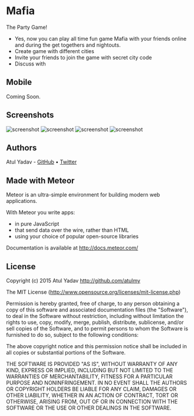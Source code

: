 # Mafia

The Party Game!

- Yes, now you can play all time fun game Mafia with your friends online and during the get togethers and nightouts.
- Create game with different cities
- Invite your friends to join the game with secret city code
- Discuss with 

## Mobile

Coming Soon.

## Screenshots
![screenshot](https://lh3.googleusercontent.com/6njmVyA_pbNMQt3IqMuXWlN5cFGWa0u3QHVE_mcm2hdtc_mKWOnTk4eTXd-CqSlNg_g=h365) ![screenshot](https://lh3.googleusercontent.com/7VieDQqQYFYanPAt7qv8hzo2UDIWVSDxTa0CFEGhOtgsPq5kXemYrIZTehvsNUqTLQ=h365) ![screenshot](https://lh3.googleusercontent.com/w4qtBsyIi7R6VeI9Atj_6IwSTLhI2zrTX5nO7DkxeCFwqJ0XGnrzA8rsxMRAnbbrWEdm=h365) ![screenshot](https://lh3.googleusercontent.com/plgfroBaqmY00cQbo81c6iDWqWYib3yoUVxYtEXRgjzaQPZaI1rFxMTyRYM8gN72nA=h365)


## Authors

Atul Yadav - [GitHub](https://github.com/atulmy) &bull; [Twitter](https://twitter.com/atulmy)

## Made with Meteor

Meteor is an ultra-simple environment for building modern web
applications.

With Meteor you write apps:

* in pure JavaScript
* that send data over the wire, rather than HTML
* using your choice of popular open-source libraries

Documentation is available at http://docs.meteor.com/

## License

Copyright (c) 2015 Atul Yadav http://github.com/atulmy

The MIT License (http://www.opensource.org/licenses/mit-license.php)

Permission is hereby granted, free of charge, to any person obtaining a copy of this software and associated documentation files (the "Software"), to deal in the Software without restriction, including without limitation the rights to use, copy, modify, merge, publish, distribute, sublicense, and/or sell copies of the Software, and to permit persons to whom the Software is furnished to do so, subject to the following conditions:

The above copyright notice and this permission notice shall be included in all copies or substantial portions of the Software.

THE SOFTWARE IS PROVIDED "AS IS", WITHOUT WARRANTY OF ANY KIND, EXPRESS OR IMPLIED, INCLUDING BUT NOT LIMITED TO THE WARRANTIES OF MERCHANTABILITY, FITNESS FOR A PARTICULAR PURPOSE AND NONINFRINGEMENT. IN NO EVENT SHALL THE AUTHORS OR COPYRIGHT HOLDERS BE LIABLE FOR ANY CLAIM, DAMAGES OR OTHER LIABILITY, WHETHER IN AN ACTION OF CONTRACT, TORT OR OTHERWISE, ARISING FROM, OUT OF OR IN CONNECTION WITH THE SOFTWARE OR THE USE OR OTHER DEALINGS IN THE SOFTWARE.
